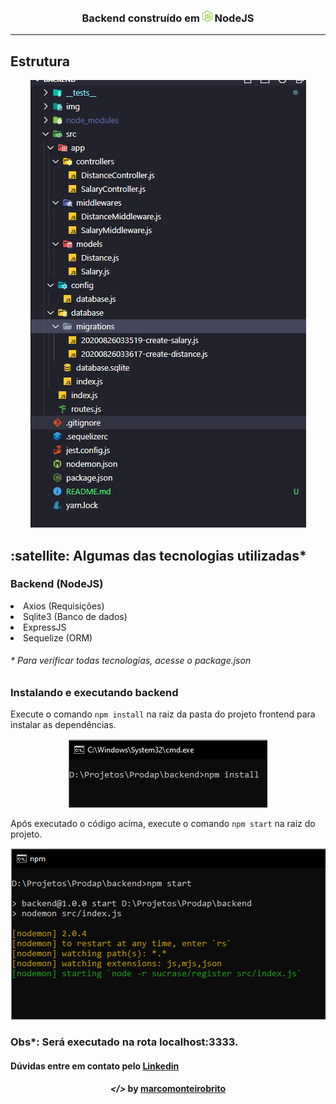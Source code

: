 
<h3 align="center"> Backend construído em <img src="image/node.png" alt="react" height="18"> NodeJS

---

## Estrutura 

<p align="center">
	<img alt="" title="" src="image/estrutura.PNG">
</p>

<h2><strong>:satellite: Algumas das tecnologias utilizadas*</strong></h2>

<h3>Backend (NodeJS)</h3>
<li>Axios (Requisições)</li>
<li>Sqlite3 (Banco de dados)</li>
<li>ExpressJS</li>
<li>Sequelize (ORM)</li>

<h6>* Para verificar todas tecnologias, acesse o package.json</h6>

### Instalando e executando backend

Execute o comando ```npm install``` na raiz da pasta do projeto frontend para instalar as dependências.  
<div align="center" >
<img alt="npminstall" src="image/npminstall2.PNG"> 
</div>

Após executado o código acima, execute o comando ```npm start``` na raiz do projeto. 
<div align="center" > 
<img alt="npmstart" src="image/npmStart.PNG">
</div>

<h3>Obs*: Será executado na rota localhost:3333. </h3> 

<h4>Dúvidas entre em contato pelo <a href="https://www.linkedin.com/in/marco-antonio-monteiro-de-brito-541ba0144/" target="_blank">Linkedin</a> </h4>

<h4 align="center"> <em>&lt;/&gt;</em> by <a href="https://github.com/marcomonteirobrito" target="_blank">marcomonteirobrito</a> </h4>